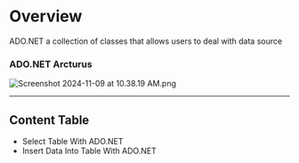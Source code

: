 # Overview

ADO.NET a collection of classes that allows users to deal with data source

### ADO.NET Arcturus

![Screenshot 2024-11-09 at 10.38.19 AM.png](../../../../Desktop/Screenshot%202024-11-09%20at%2010.38.19%20AM.png)

---

## Content Table
- Select Table With ADO.NET
- Insert Data Into Table With ADO.NET